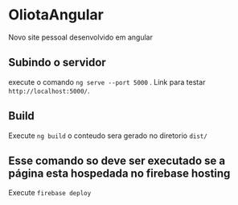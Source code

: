 # OliotaAngular
Novo site pessoal desenvolvido em angular

## Subindo o servidor

execute o comando `ng serve --port 5000` . Link para testar `http://localhost:5000/`.

## Build

Execute `ng build` o conteudo sera gerado no diretorio `dist/` 

## Esse comando so deve ser executado se a página esta hospedada no firebase hosting
Execute `firebase deploy`
